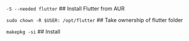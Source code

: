 `-S --needed flutter` ## Install Flutter from AUR

`sudo chown -R $USER: /opt/flutter` ## Take ownership of flutter folder

`makepkg -si` ## Install
